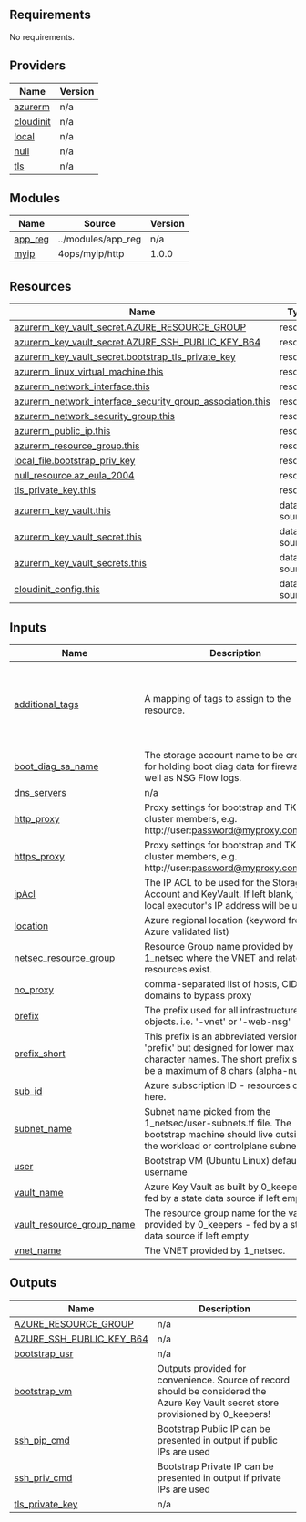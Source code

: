 <!-- BEGIN_TF_DOCS -->
## Requirements

No requirements.

## Providers

| Name | Version |
|------|---------|
| <a name="provider_azurerm"></a> [azurerm](#provider\_azurerm) | n/a |
| <a name="provider_cloudinit"></a> [cloudinit](#provider\_cloudinit) | n/a |
| <a name="provider_local"></a> [local](#provider\_local) | n/a |
| <a name="provider_null"></a> [null](#provider\_null) | n/a |
| <a name="provider_tls"></a> [tls](#provider\_tls) | n/a |

## Modules

| Name | Source | Version |
|------|--------|---------|
| <a name="module_app_reg"></a> [app\_reg](#module\_app\_reg) | ../modules/app_reg | n/a |
| <a name="module_myip"></a> [myip](#module\_myip) | 4ops/myip/http | 1.0.0 |

## Resources

| Name | Type |
|------|------|
| [azurerm_key_vault_secret.AZURE_RESOURCE_GROUP](https://registry.terraform.io/providers/hashicorp/azurerm/latest/docs/resources/key_vault_secret) | resource |
| [azurerm_key_vault_secret.AZURE_SSH_PUBLIC_KEY_B64](https://registry.terraform.io/providers/hashicorp/azurerm/latest/docs/resources/key_vault_secret) | resource |
| [azurerm_key_vault_secret.bootstrap_tls_private_key](https://registry.terraform.io/providers/hashicorp/azurerm/latest/docs/resources/key_vault_secret) | resource |
| [azurerm_linux_virtual_machine.this](https://registry.terraform.io/providers/hashicorp/azurerm/latest/docs/resources/linux_virtual_machine) | resource |
| [azurerm_network_interface.this](https://registry.terraform.io/providers/hashicorp/azurerm/latest/docs/resources/network_interface) | resource |
| [azurerm_network_interface_security_group_association.this](https://registry.terraform.io/providers/hashicorp/azurerm/latest/docs/resources/network_interface_security_group_association) | resource |
| [azurerm_network_security_group.this](https://registry.terraform.io/providers/hashicorp/azurerm/latest/docs/resources/network_security_group) | resource |
| [azurerm_public_ip.this](https://registry.terraform.io/providers/hashicorp/azurerm/latest/docs/resources/public_ip) | resource |
| [azurerm_resource_group.this](https://registry.terraform.io/providers/hashicorp/azurerm/latest/docs/resources/resource_group) | resource |
| [local_file.bootstrap_priv_key](https://registry.terraform.io/providers/hashicorp/local/latest/docs/resources/file) | resource |
| [null_resource.az_eula_2004](https://registry.terraform.io/providers/hashicorp/null/latest/docs/resources/resource) | resource |
| [tls_private_key.this](https://registry.terraform.io/providers/hashicorp/tls/latest/docs/resources/private_key) | resource |
| [azurerm_key_vault.this](https://registry.terraform.io/providers/hashicorp/azurerm/latest/docs/data-sources/key_vault) | data source |
| [azurerm_key_vault_secret.this](https://registry.terraform.io/providers/hashicorp/azurerm/latest/docs/data-sources/key_vault_secret) | data source |
| [azurerm_key_vault_secrets.this](https://registry.terraform.io/providers/hashicorp/azurerm/latest/docs/data-sources/key_vault_secrets) | data source |
| [cloudinit_config.this](https://registry.terraform.io/providers/hashicorp/cloudinit/latest/docs/data-sources/config) | data source |

## Inputs

| Name | Description | Type | Default | Required |
|------|-------------|------|---------|:--------:|
| <a name="input_additional_tags"></a> [additional\_tags](#input\_additional\_tags) | A mapping of tags to assign to the resource. | `map(string)` | <pre>{<br>  "BusinessUnit": "MAPBU",<br>  "Environment": "Testing",<br>  "OwnerEmail": "tanzu@vmware.com",<br>  "ServiceName": "TKGm Reference Architecture"<br>}</pre> | no |
| <a name="input_boot_diag_sa_name"></a> [boot\_diag\_sa\_name](#input\_boot\_diag\_sa\_name) | The storage account name to be created for holding boot diag data for firewalls as well as NSG Flow logs. | `string` | `""` | no |
| <a name="input_dns_servers"></a> [dns\_servers](#input\_dns\_servers) | n/a | `list(string)` | `[]` | no |
| <a name="input_http_proxy"></a> [http\_proxy](#input\_http\_proxy) | Proxy settings for bootstrap and TKG cluster members, e.g. http://user:password@myproxy.com:1234 | `string` | `""` | no |
| <a name="input_https_proxy"></a> [https\_proxy](#input\_https\_proxy) | Proxy settings for bootstrap and TKG cluster members, e.g. http://user:password@myproxy.com:1234 | `string` | `""` | no |
| <a name="input_ipAcl"></a> [ipAcl](#input\_ipAcl) | The IP ACL to be used for the Storage Account and KeyVault.  If left blank, the local executor's IP address will be used. | `string` | `""` | no |
| <a name="input_location"></a> [location](#input\_location) | Azure regional location (keyword from Azure validated list) | `string` | `"eastus2"` | no |
| <a name="input_netsec_resource_group"></a> [netsec\_resource\_group](#input\_netsec\_resource\_group) | Resource Group name provided by 1\_netsec where the VNET and related resources exist. | `string` | `""` | no |
| <a name="input_no_proxy"></a> [no\_proxy](#input\_no\_proxy) | comma-separated list of hosts, CIDR, or domains to bypass proxy | `string` | `""` | no |
| <a name="input_prefix"></a> [prefix](#input\_prefix) | The prefix used for all infrastructure objects.  i.e. '<prefix>-vnet' or '<prefix>-web-nsg' | `string` | `"vmw-use2-tkgm"` | no |
| <a name="input_prefix_short"></a> [prefix\_short](#input\_prefix\_short) | This prefix is an abbreviated version of 'prefix' but designed for lower max character names. The short prefix should be a maximum of 8 chars (alpha-numeric) | `string` | `"vmwuse2tkgm"` | no |
| <a name="input_sub_id"></a> [sub\_id](#input\_sub\_id) | Azure subscription ID - resources created here. | `string` | n/a | yes |
| <a name="input_subnet_name"></a> [subnet\_name](#input\_subnet\_name) | Subnet name picked from the 1\_netsec/user-subnets.tf file. The bootstrap machine should live outside of the workload or controlplane subnets. | `string` | `"Admin"` | no |
| <a name="input_user"></a> [user](#input\_user) | Bootstrap VM (Ubuntu Linux) default username | `string` | `"azureuser"` | no |
| <a name="input_vault_name"></a> [vault\_name](#input\_vault\_name) | Azure Key Vault as built by 0\_keepers - fed by a state data source if left empty | `string` | `""` | no |
| <a name="input_vault_resource_group_name"></a> [vault\_resource\_group\_name](#input\_vault\_resource\_group\_name) | The resource group name for the vault provided by 0\_keepers - fed by a state data source if left empty | `string` | `""` | no |
| <a name="input_vnet_name"></a> [vnet\_name](#input\_vnet\_name) | The VNET provided by 1\_netsec. | `string` | `""` | no |

## Outputs

| Name | Description |
|------|-------------|
| <a name="output_AZURE_RESOURCE_GROUP"></a> [AZURE\_RESOURCE\_GROUP](#output\_AZURE\_RESOURCE\_GROUP) | n/a |
| <a name="output_AZURE_SSH_PUBLIC_KEY_B64"></a> [AZURE\_SSH\_PUBLIC\_KEY\_B64](#output\_AZURE\_SSH\_PUBLIC\_KEY\_B64) | n/a |
| <a name="output_bootstrap_usr"></a> [bootstrap\_usr](#output\_bootstrap\_usr) | n/a |
| <a name="output_bootstrap_vm"></a> [bootstrap\_vm](#output\_bootstrap\_vm) | Outputs provided for convenience. Source of record should be considered the Azure Key Vault secret store provisioned by 0\_keepers! |
| <a name="output_ssh_pip_cmd"></a> [ssh\_pip\_cmd](#output\_ssh\_pip\_cmd) | Bootstrap Public IP can be presented in output if public IPs are used |
| <a name="output_ssh_priv_cmd"></a> [ssh\_priv\_cmd](#output\_ssh\_priv\_cmd) | Bootstrap Private IP can be presented in output if private IPs are used |
| <a name="output_tls_private_key"></a> [tls\_private\_key](#output\_tls\_private\_key) | n/a |
<!-- END_TF_DOCS -->